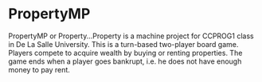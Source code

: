 # PropertyMP
PropertyMP or Property...Property is a machine project for CCPROG1 class in De La Salle University. This is a turn-based two-player board game. Players compete to acquire wealth by buying or renting properties. The game ends when a player goes bankrupt, i.e. he does not have enough money to pay rent.
